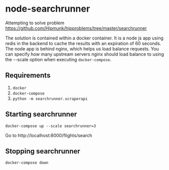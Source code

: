 # node-searchrunner

Attempting to solve problem https://github.com/Hipmunk/hipproblems/tree/master/searchrunner

The solution is contained within a docker container.  It is a node js app using redis in the backend to cache the results with an expiration of 60 seconds.  The node app is behind nginx, which helps us load balance requests.  You can specify how many upstream servers nginx should load balance to using the --scale option when executing `docker-compose`.

## Requirements
1. `docker`
2. `docker-compose`
3. `python -m searchrunner.scraperapi`

## Starting searchrunner

`docker-compose up --scale searchrunner=3`

Go to http://localhost:8000/flights/search

## Stopping searchrunner

`docker-compose down`
